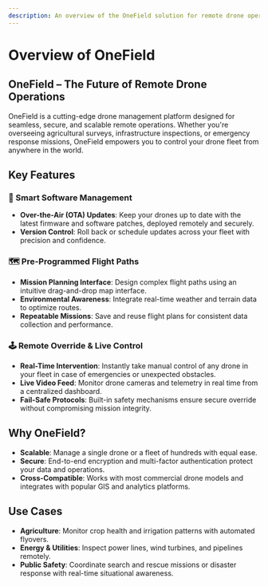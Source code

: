 ```yaml
---
description: An overview of the OneField solution for remote drone operations.
---
```


# Overview of OneField

## **OneField – The Future of Remote Drone Operations**

OneField is a cutting-edge drone management platform designed for seamless, secure, and scalable remote operations. Whether you're overseeing agricultural surveys, infrastructure inspections, or emergency response missions, OneField empowers you to control your drone fleet from anywhere in the world.

## **Key Features**

### **🧠 Smart Software Management**

* **Over-the-Air (OTA) Updates**: Keep your drones up to date with the latest firmware and software patches, deployed remotely and securely.
* **Version Control**: Roll back or schedule updates across your fleet with precision and confidence.

### **🗺️ Pre-Programmed Flight Paths**

* **Mission Planning Interface**: Design complex flight paths using an intuitive drag-and-drop map interface.
* **Environmental Awareness**: Integrate real-time weather and terrain data to optimize routes.
* **Repeatable Missions**: Save and reuse flight plans for consistent data collection and performance.

### **🕹️ Remote Override & Live Control**

* **Real-Time Intervention**: Instantly take manual control of any drone in your fleet in case of emergencies or unexpected obstacles.
* **Live Video Feed**: Monitor drone cameras and telemetry in real time from a centralized dashboard.
* **Fail-Safe Protocols**: Built-in safety mechanisms ensure secure override without compromising mission integrity.

## **Why OneField?**

* **Scalable**: Manage a single drone or a fleet of hundreds with equal ease.
* **Secure**: End-to-end encryption and multi-factor authentication protect your data and operations.
* **Cross-Compatible**: Works with most commercial drone models and integrates with popular GIS and analytics platforms.

## **Use Cases**

* **Agriculture**: Monitor crop health and irrigation patterns with automated flyovers.
* **Energy & Utilities**: Inspect power lines, wind turbines, and pipelines remotely.
* **Public Safety**: Coordinate search and rescue missions or disaster response with real-time situational awareness.
